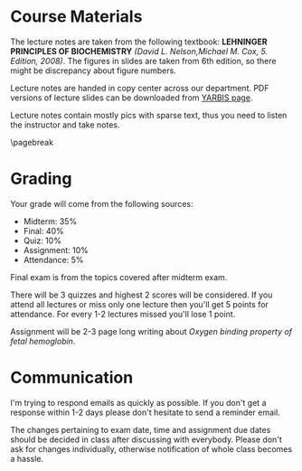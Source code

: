 # Course Materials

The lecture notes are taken from the following textbook: **LEHNINGER PRINCIPLES OF BIOCHEMISTRY** *(David L. Nelson,Michael M. Cox, 5. Edition, 2008)*. The figures in slides are taken from 6th edition, so there might be discrepancy about figure numbers.

Lecture notes are handed in copy center across our department. PDF versions of lecture slides can be downloaded from [YARBIS page](http://yarbis.yildiz.edu.tr/alyilmaz/course/viewCourse/id/7176).

Lecture notes contain mostly pics with sparse text, thus you need to listen the instructor and take notes.

\pagebreak

# Grading

Your grade will come from the following sources:

* Midterm: 35%
* Final: 40%
* Quiz: 10%
* Assignment: 10%
* Attendance: 5%

Final exam is from the topics covered after midterm exam.

There will be 3 quizzes and highest 2 scores will be considered. If you attend all lectures or miss only one lecture then you'll get 5 points for attendance. For every 1-2 lectures missed you'll lose 1 point.

Assignment will be 2-3 page long writing about *Oxygen binding property of fetal hemoglobin*. 

# Communication

I'm trying to respond emails as quickly as possible. If you don't get a response within 1-2 days please don't hesitate to send a reminder email.

The changes pertaining to exam date, time and assignment due dates should be decided in class after discussing with everybody. Please don't ask for changes individually, otherwise notification of whole class becomes a hassle.
